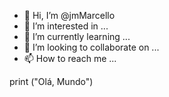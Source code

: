 - 👋 Hi, I’m @jmMarcello
- 👀 I’m interested in ...
- 🌱 I’m currently learning ...
- 💞️ I’m looking to collaborate on ...
- 📫 How to reach me ...

<!---
jmMarcello/jmMarcello is a ✨ special ✨ repository because its `README.md` (this file) appears on your GitHub profile.
You can click the Preview link to take a look at your changes.
--->print ("Olá, Mundo")
